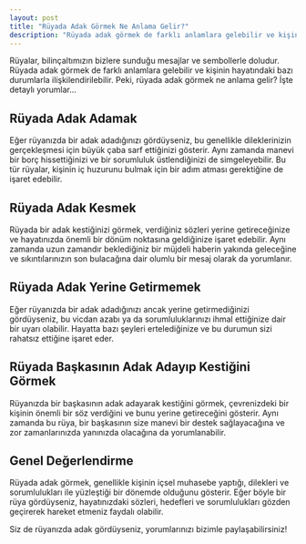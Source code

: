 ```yaml
---
layout: post
title: "Rüyada Adak Görmek Ne Anlama Gelir?"
description: "Rüyada adak görmek de farklı anlamlara gelebilir ve kişinin hayatındaki bazı durumlarla ilişkilendirilebilir."
---
```


Rüyalar, bilinçaltımızın bizlere sunduğu mesajlar ve sembollerle doludur. Rüyada adak görmek de farklı anlamlara gelebilir ve kişinin hayatındaki bazı durumlarla ilişkilendirilebilir. Peki, rüyada adak görmek ne anlama gelir? İşte detaylı yorumlar…

## Rüyada Adak Adamak

Eğer rüyanızda bir adak adadığınızı gördüyseniz, bu genellikle dileklerinizin gerçekleşmesi için büyük çaba sarf ettiğinizi gösterir. Aynı zamanda manevi bir borç hissettiğinizi ve bir sorumluluk üstlendiğinizi de simgeleyebilir. Bu tür rüyalar, kişinin iç huzurunu bulmak için bir adım atması gerektiğine de işaret edebilir.

## Rüyada Adak Kesmek

Rüyada bir adak kestiğinizi görmek, verdiğiniz sözleri yerine getireceğinize ve hayatınızda önemli bir dönüm noktasına geldiğinize işaret edebilir. Aynı zamanda uzun zamandır beklediğiniz bir müjdeli haberin yakında geleceğine ve sıkıntılarınızın son bulacağına dair olumlu bir mesaj olarak da yorumlanır.

## Rüyada Adak Yerine Getirmemek

Eğer rüyanızda bir adak adadığınızı ancak yerine getirmediğinizi gördüyseniz, bu vicdan azabı ya da sorumluluklarınızı ihmal ettiğinize dair bir uyarı olabilir. Hayatta bazı şeyleri ertelediğinize ve bu durumun sizi rahatsız ettiğine işaret eder.

## Rüyada Başkasının Adak Adayıp Kestiğini Görmek

Rüyanızda bir başkasının adak adayarak kestiğini görmek, çevrenizdeki bir kişinin önemli bir söz verdiğini ve bunu yerine getireceğini gösterir. Aynı zamanda bu rüya, bir başkasının size manevi bir destek sağlayacağına ve zor zamanlarınızda yanınızda olacağına da yorumlanabilir.

## Genel Değerlendirme

Rüyada adak görmek, genellikle kişinin içsel muhasebe yaptığı, dilekleri ve sorumlulukları ile yüzleştiği bir dönemde olduğunu gösterir. Eğer böyle bir rüya gördüyseniz, hayatınızdaki sözleri, hedefleri ve sorumlulukları gözden geçirerek hareket etmeniz faydalı olabilir.

Siz de rüyanızda adak gördüyseniz, yorumlarınızı bizimle paylaşabilirsiniz!